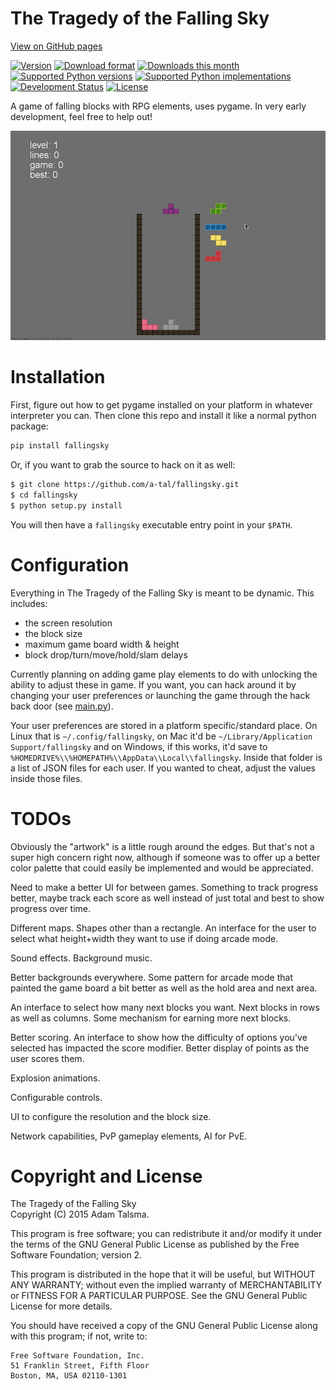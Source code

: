 The Tragedy of the Falling Sky
==============================

[View on GitHub pages](http://a-tal.github.io/fallingsky/)

[![Version](https://pypip.in/v/fallingsky/badge.png)](https://pypi.python.org/pypi/fallingsky/)
[![Download format](https://pypip.in/format/fallingsky/badge.svg)](https://pypi.python.org/pypi/fallingsky/)
[![Downloads this month](https://pypip.in/d/fallingsky/badge.png)](https://pypi.python.org/pypi/fallingsky/)
[![Supported Python versions](https://pypip.in/py_versions/fallingsky/badge.svg)](https://pypi.python.org/pypi/fallingsky/)
[![Supported Python implementations](https://pypip.in/implementation/fallingsky/badge.svg)](https://pypi.python.org/pypi/fallingsky/)
[![Development Status](https://pypip.in/status/fallingsky/badge.svg)](https://pypi.python.org/pypi/fallingsky/)
[![License](https://pypip.in/license/fallingsky/badge.svg)](https://pypi.python.org/pypi/fallingsky/)

A game of falling blocks with RPG elements, uses pygame. In very early development, feel free to help out!

![](https://raw.githubusercontent.com/a-tal/fallingsky/gh-pages/images/demo.gif)


Installation
============

First, figure out how to get pygame installed on your platform in whatever interpreter you can. Then clone this repo and install it like a normal python package:

```bash
pip install fallingsky
```

Or, if you want to grab the source to hack on it as well:

```bash
$ git clone https://github.com/a-tal/fallingsky.git
$ cd fallingsky
$ python setup.py install
```

You will then have a `fallingsky` executable entry point in your `$PATH`.


Configuration
=============

Everything in The Tragedy of the Falling Sky is meant to be dynamic. This includes:

* the screen resolution
* the block size
* maximum game board width & height
* block drop/turn/move/hold/slam delays

Currently planning on adding game play elements to do with unlocking the ability to adjust these in game. If you want, you can hack around it by changing your user preferences or launching the game through the hack back door (see [main.py](https://github.com/a-tal/fallingsky/raw/master/fallingsky/main.py)).

Your user preferences are stored in a platform specific/standard place. On Linux that is `~/.config/fallingsky`, on Mac it'd be `~/Library/Application Support/fallingsky` and on Windows, if this works, it'd save to `%HOMEDRIVE%\\%HOMEPATH%\\AppData\\Local\\fallingsky`. Inside that folder is a list of JSON files for each user. If you wanted to cheat, adjust the values inside those files.


TODOs
=====

Obviously the "artwork" is a little rough around the edges. But that's not a super high concern right now, although if someone was to offer up a better color palette that could easily be implemented and would be appreciated.

Need to make a better UI for between games. Something to track progress better, maybe track each score as well instead of just total and best to show progress over time.

Different maps. Shapes other than a rectangle. An interface for the user to select what height+width they want to use if doing arcade mode.

Sound effects. Background music.

Better backgrounds everywhere. Some pattern for arcade mode that painted the game board a bit better as well as the hold area and next area.

An interface to select how many next blocks you want. Next blocks in rows as well as columns. Some mechanism for earning more next blocks.

Better scoring. An interface to show how the difficulty of options you've selected has impacted the score modifier. Better display of points as the user scores them.

Explosion animations.

Configurable controls.

UI to configure the resolution and the block size.

Network capabilities, PvP gameplay elements, AI for PvE.


Copyright and License
=====================

The Tragedy of the Falling Sky<br />
Copyright (C) 2015 Adam Talsma.

This program is free software; you can redistribute it and/or
modify it under the terms of the GNU General Public License
as published by the Free Software Foundation; version 2.

This program is distributed in the hope that it will be useful,
but WITHOUT ANY WARRANTY; without even the implied warranty of
MERCHANTABILITY or FITNESS FOR A PARTICULAR PURPOSE. See the
GNU General Public License for more details.

You should have received a copy of the GNU General Public License
along with this program; if not, write to:

    Free Software Foundation, Inc.
    51 Franklin Street, Fifth Floor
    Boston, MA, USA 02110-1301
